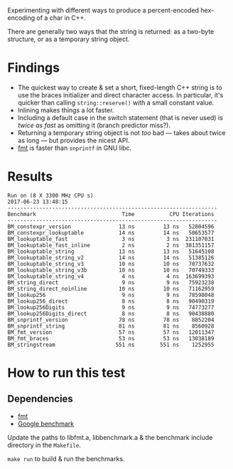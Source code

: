 Experimenting with different ways to produce a percent-encoded hex-encoding
of a char in C++.

There are generally two ways that the string is returned: as a two-byte
structure, or as a temporary string object.

Findings
========

- The quickest way to create & set a short, fixed-length C++ string is to
  use the braces initializer and direct character access.
  In particular, it's quicker than calling `string::reserve()` with a small
  constant value.
- Inlining makes things a lot faster.
- Including a default case in the switch statement (that is never used) is
  *twice as fast* as omitting it (branch predictor miss?).
- Returning a temporary string object is not *too* bad — takes about twice
  as long — but provides the nicest API.
- [fmt](https://github.com/fmtlib/fmt) is faster than `snprintf` in GNU libc.


Results
=======

    Run on (8 X 3300 MHz CPU s)
    2017-06-23 13:48:15
    ------------------------------------------------------------------
    Benchmark                           Time           CPU Iterations
    ------------------------------------------------------------------
    BM_constexpr_version               13 ns         13 ns   52804596
    BM_constexpr_lookuptable           14 ns         14 ns   50653577
    BM_lookuptable_fast                 3 ns          3 ns  231107031
    BM_lookuptable_fast_inline          2 ns          2 ns  381351157
    BM_lookuptable_string              13 ns         13 ns   51645108
    BM_lookuptable_string_v2           14 ns         14 ns   51385126
    BM_lookuptable_string_v3           10 ns         10 ns   70737632
    BM_lookuptable_string_v3b          10 ns         10 ns   70749333
    BM_lookuptable_string_v4            4 ns          4 ns  163699393
    BM_string_direct                    9 ns          9 ns   75923238
    BM_string_direct_noinline          10 ns         10 ns   71162959
    BM_lookup256                        9 ns          9 ns   78598048
    BM_lookup256_direct                 8 ns          8 ns   90490319
    BM_lookup256Digits                  9 ns          9 ns   74773277
    BM_lookup256Digits_direct           8 ns          8 ns   90438880
    BM_snprintf_version                78 ns         78 ns    8852204
    BM_snprintf_string                 81 ns         81 ns    8560928
    BM_fmt_version                     57 ns         57 ns   12011347
    BM_fmt_braces                      53 ns         53 ns   13038189
    BM_stringstream                   551 ns        551 ns    1252955


How to run this test
====================

Dependencies
------------

- [fmt](https://github.com/fmtlib/fmt)
- [Google benchmark](https://github.com/google/benchmark)

Update the paths to libfmt.a, libbenchmark.a & the benchmark include
directory in the `Makefile`.

`make run` to build & run the benchmarks.
